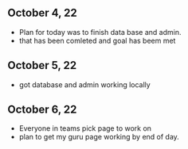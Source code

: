 ## October 4, 22

* Plan for today was to finish data base and admin.
* that has been comleted and goal has beem met


## October 5, 22

* got database and admin working locally

## October 6, 22

* Everyone in teams pick page to work on
* plan to get my guru page working by end of day.